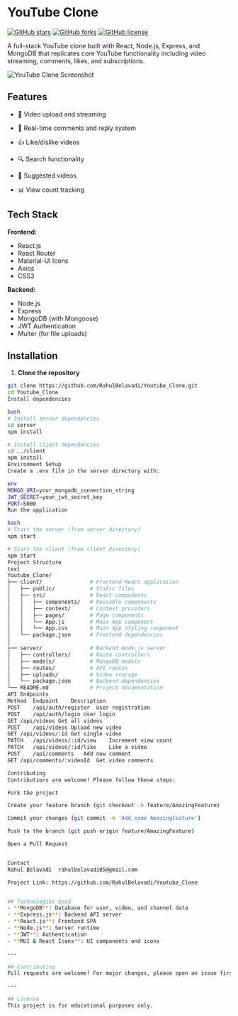 # YouTube Clone

[![GitHub stars](https://img.shields.io/github/stars/RahulBelavadi/Youtube_Clone?style=social)](https://github.com/RahulBelavadi/Youtube_Clone/stargazers)
[![GitHub forks](https://img.shields.io/github/forks/RahulBelavadi/Youtube_Clone?style=social)](https://github.com/RahulBelavadi/Youtube_Clone/network/members)
[![GitHub license](https://img.shields.io/github/license/RahulBelavadi/Youtube_Clone)](https://github.com/RahulBelavadi/Youtube_Clone/blob/main/LICENSE)

A full-stack YouTube clone built with React, Node.js, Express, and MongoDB that replicates core YouTube functionality including video streaming, comments, likes, and subscriptions.

![YouTube Clone Screenshot](https://i.imgur.com/JqYeZ0l.png)

## Features

- 🎥 Video upload and streaming
- 💬 Real-time comments and reply system
- 👍 Like/dislike videos
- 🔍 Search functionality

- 🔄 Suggested videos
- 📊 View count tracking

## Tech Stack

**Frontend:**
- React.js
- React Router
- Material-UI Icons
- Axios
- CSS3

**Backend:**
- Node.js
- Express
- MongoDB (with Mongoose)
- JWT Authentication
- Multer (for file uploads)

## Installation

1. **Clone the repository**
```bash
git clone https://github.com/RahulBelavadi/Youtube_Clone.git
cd Youtube_Clone
Install dependencies

bash
# Install server dependencies
cd server
npm install

# Install client dependencies
cd ../client
npm install
Environment Setup
Create a .env file in the server directory with:

env
MONGO_URI=your_mongodb_connection_string
JWT_SECRET=your_jwt_secret_key
PORT=5000
Run the application

bash
# Start the server (from server directory)
npm start

# Start the client (from client directory)
npm start
Project Structure
text
Youtube_Clone/
├── client/               # Frontend React application
│   ├── public/           # Static files
│   ├── src/              # React components
│   │   ├── components/   # Reusable components
│   │   ├── context/      # Context providers
│   │   ├── pages/        # Page components
│   │   └── App.js        # Main App component
│   │   └── App.css       # Main App styling component
│   └── package.json      # Frontend dependencies
│
├── server/               # Backend Node.js server
│   ├── controllers/      # Route controllers
│   ├── models/           # MongoDB models
│   ├── routes/           # API routes
│   ├── uploads/          # Video storage
│   └── package.json      # Backend dependencies
└── README.md             # Project documentation
API Endpoints
Method	Endpoint	Description
POST	/api/auth/register	User registration
POST	/api/auth/login	User login
GET	/api/videos	Get all videos
POST	/api/videos	Upload new video
GET	/api/videos/:id	Get single video
PATCH	/api/videos/:id/view	Increment view count
PATCH	/api/videos/:id/like	Like a video
POST	/api/comments	Add new comment
GET	/api/comments/:videoId	Get video comments

Contributing
Contributions are welcome! Please follow these steps:

Fork the project

Create your feature branch (git checkout -b feature/AmazingFeature)

Commit your changes (git commit -m 'Add some AmazingFeature')

Push to the branch (git push origin feature/AmazingFeature)

Open a Pull Request


Contact
Rahul Belavadi  rahulbelavadi05@gmail.com

Project Link: https://github.com/RahulBelavadi/Youtube_Clone


## Technologies Used
- **MongoDB**: Database for user, video, and channel data
- **Express.js**: Backend API server
- **React.js**: Frontend SPA
- **Node.js**: Server runtime
- **JWT**: Authentication
- **MUI & React Icons**: UI components and icons

---

## Contributing
Pull requests are welcome! For major changes, please open an issue first to discuss what you would like to change.

---

## License
This project is for educational purposes only.

